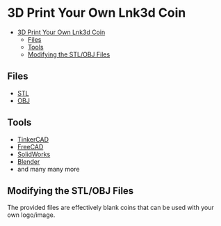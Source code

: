 # 3D Print Your Own Lnk3d Coin

- [3D Print Your Own Lnk3d Coin](#3d-print-your-own-lnk3d-coin)
  - [Files](#files)
  - [Tools](#tools)
  - [Modifying the STL/OBJ Files](#modifying-the-stlobj-files)

## Files
- [STL](./models/lnk3d-coin.stl)
- [OBJ](./models/lnk3d-coin.obj)

## Tools
- [TinkerCAD](https://www.tinkercad.com)
- [FreeCAD](https://www.freecad.org)
- [SolidWorks](https://www.solidworks.com)
- [Blender](https://www.blender.org)
- and many many more


## Modifying the STL/OBJ Files

The provided files are effectively blank coins that can be used with your own logo/image. 
